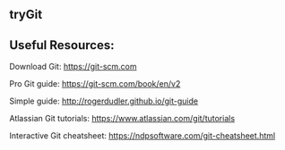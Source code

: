 
## tryGit

## Useful Resources:

Download Git: https://git-scm.com <br>

Pro Git guide: https://git-scm.com/book/en/v2 <br>

Simple guide: http://rogerdudler.github.io/git-guide <br>

Atlassian Git tutorials: https://www.atlassian.com/git/tutorials

Interactive Git cheatsheet: https://ndpsoftware.com/git-cheatsheet.html

